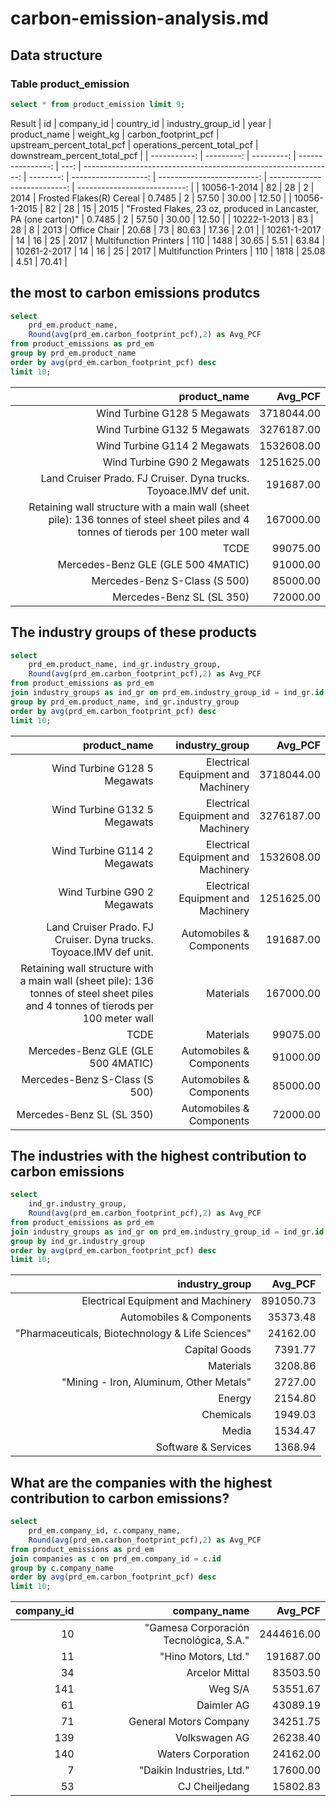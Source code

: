 # carbon-emission-analysis.md

## Data structure
### Table product_emission
``` sql
select * from product_emission limit 9;
```
Result
| id           | company_id | country_id | industry_group_id | year | product_name                                                    | weight_kg | carbon_footprint_pcf | upstream_percent_total_pcf | operations_percent_total_pcf | downstream_percent_total_pcf | 
| -----------: | ---------: | ---------: | ----------------: | ---: | --------------------------------------------------------------: | --------: | -------------------: | -------------------------: | ---------------------------: | ---------------------------: | 
| 10056-1-2014 | 82         | 28         | 2                 | 2014 | Frosted Flakes(R) Cereal                                        | 0.7485    | 2                    | 57.50                      | 30.00                        | 12.50                        | 
| 10056-1-2015 | 82         | 28         | 15                | 2015 | "Frosted Flakes, 23 oz, produced in Lancaster, PA (one carton)" | 0.7485    | 2                    | 57.50                      | 30.00                        | 12.50                        | 
| 10222-1-2013 | 83         | 28         | 8                 | 2013 | Office Chair                                                    | 20.68     | 73                   | 80.63                      | 17.36                        | 2.01                         | 
| 10261-1-2017 | 14         | 16         | 25                | 2017 | Multifunction Printers                                          | 110       | 1488                 | 30.65                      | 5.51                         | 63.84                        | 
| 10261-2-2017 | 14         | 16         | 25                | 2017 | Multifunction Printers                                          | 110       | 1818                 | 25.08                      | 4.51                         | 70.41                        |

## the most to carbon emissions produtcs
```sql
select 
	prd_em.product_name,
	Round(avg(prd_em.carbon_footprint_pcf),2) as Avg_PCF
from product_emissions as prd_em
group by prd_em.product_name
order by avg(prd_em.carbon_footprint_pcf) desc
limit 10;
```
| product_name                                                                                                                       | Avg_PCF    | 
| ---------------------------------------------------------------------------------------------------------------------------------: | ---------: | 
| Wind Turbine G128 5 Megawats                                                                                                       | 3718044.00 | 
| Wind Turbine G132 5 Megawats                                                                                                       | 3276187.00 | 
| Wind Turbine G114 2 Megawats                                                                                                       | 1532608.00 | 
| Wind Turbine G90 2 Megawats                                                                                                        | 1251625.00 | 
| Land Cruiser Prado. FJ Cruiser. Dyna trucks. Toyoace.IMV def unit.                                                                 | 191687.00  | 
| Retaining wall structure with a main wall (sheet pile): 136 tonnes of steel sheet piles and 4 tonnes of tierods per 100 meter wall | 167000.00  | 
| TCDE                                                                                                                               | 99075.00   | 
| Mercedes-Benz GLE (GLE 500 4MATIC)                                                                                                 | 91000.00   | 
| Mercedes-Benz S-Class (S 500)                                                                                                      | 85000.00   | 
| Mercedes-Benz SL (SL 350)                                                                                                          | 72000.00   | 
## The industry groups of these products
```sql
select 
	prd_em.product_name, ind_gr.industry_group,
	Round(avg(prd_em.carbon_footprint_pcf),2) as Avg_PCF
from product_emissions as prd_em
join industry_groups as ind_gr on prd_em.industry_group_id = ind_gr.id
group by prd_em.product_name, ind_gr.industry_group
order by avg(prd_em.carbon_footprint_pcf) desc
limit 10;
```
| product_name                                                                                                                       | industry_group                     | Avg_PCF    | 
| ---------------------------------------------------------------------------------------------------------------------------------: | ---------------------------------: | ---------: | 
| Wind Turbine G128 5 Megawats                                                                                                       | Electrical Equipment and Machinery | 3718044.00 | 
| Wind Turbine G132 5 Megawats                                                                                                       | Electrical Equipment and Machinery | 3276187.00 | 
| Wind Turbine G114 2 Megawats                                                                                                       | Electrical Equipment and Machinery | 1532608.00 | 
| Wind Turbine G90 2 Megawats                                                                                                        | Electrical Equipment and Machinery | 1251625.00 | 
| Land Cruiser Prado. FJ Cruiser. Dyna trucks. Toyoace.IMV def unit.                                                                 | Automobiles & Components           | 191687.00  | 
| Retaining wall structure with a main wall (sheet pile): 136 tonnes of steel sheet piles and 4 tonnes of tierods per 100 meter wall | Materials                          | 167000.00  | 
| TCDE                                                                                                                               | Materials                          | 99075.00   | 
| Mercedes-Benz GLE (GLE 500 4MATIC)                                                                                                 | Automobiles & Components           | 91000.00   | 
| Mercedes-Benz S-Class (S 500)                                                                                                      | Automobiles & Components           | 85000.00   | 
| Mercedes-Benz SL (SL 350)                                                                                                          | Automobiles & Components           | 72000.00   | 

## The industries with the highest contribution to carbon emissions
```sql
select 
	ind_gr.industry_group,
	Round(avg(prd_em.carbon_footprint_pcf),2) as Avg_PCF
from product_emissions as prd_em
join industry_groups as ind_gr on prd_em.industry_group_id = ind_gr.id
group by ind_gr.industry_group
order by avg(prd_em.carbon_footprint_pcf) desc
limit 10;
```
| industry_group                                   | Avg_PCF   | 
| -----------------------------------------------: | --------: | 
| Electrical Equipment and Machinery               | 891050.73 | 
| Automobiles & Components                         | 35373.48  | 
| "Pharmaceuticals, Biotechnology & Life Sciences" | 24162.00  | 
| Capital Goods                                    | 7391.77   | 
| Materials                                        | 3208.86   | 
| "Mining - Iron, Aluminum, Other Metals"          | 2727.00   | 
| Energy                                           | 2154.80   | 
| Chemicals                                        | 1949.03   | 
| Media                                            | 1534.47   | 
| Software & Services                              | 1368.94   | 

## What are the companies with the highest contribution to carbon emissions?
```sql
select 
	prd_em.company_id, c.company_name,
	Round(avg(prd_em.carbon_footprint_pcf),2) as Avg_PCF
from product_emissions as prd_em
join companies as c on prd_em.company_id = c.id
group by c.company_name
order by avg(prd_em.carbon_footprint_pcf) desc
limit 10;
```

| company_id | company_name                           | Avg_PCF    | 
| ---------: | -------------------------------------: | ---------: | 
| 10         | "Gamesa Corporación Tecnológica, S.A." | 2444616.00 | 
| 11         | "Hino Motors, Ltd."                    | 191687.00  | 
| 34         | Arcelor Mittal                         | 83503.50   | 
| 141        | Weg S/A                                | 53551.67   | 
| 61         | Daimler AG                             | 43089.19   | 
| 71         | General Motors Company                 | 34251.75   | 
| 139        | Volkswagen AG                          | 26238.40   | 
| 140        | Waters Corporation                     | 24162.00   | 
| 7          | "Daikin Industries, Ltd."              | 17600.00   | 
| 53         | CJ Cheiljedang                         | 15802.83   | 

## 
